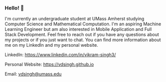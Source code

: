 ### Hello! 👋
I'm currently an undergraduate student at UMass Amherst studying Computer Science and Mathematical Computation. I'm an aspiring Machine Learning Engineer but am also interested in Mobile Application and Full Stack Development. Feel free to reach out if you have any questions about my projects or if you just want to chat. You can find more information about me on my LinkedIn and my personal website.

LinkedIn: https://www.linkedin.com/in/vikram-singh3/

Personal Website: https://vdsingh.github.io

Email: vdsingh@umass.edu

